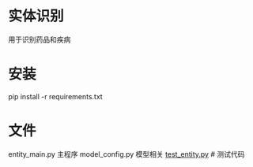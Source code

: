 # 实体识别
用于识别药品和疾病

# 安装
pip install -r requirements.txt

# 文件
entity_main.py 主程序
model_config.py 模型相关
[test_entity.py](test_entity.py) # 测试代码